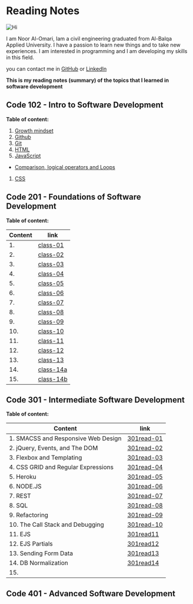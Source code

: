 # Reading Notes 

![Hi](https://www.hi-agentur.de/images/LG_Hi%20Agentur.png)

I am Noor Al-Omari, Iam a civil engineering graduated from Al-Balqa Applied University. I have a passion to learn new things and to take new experiences. I am interested in programming and I am developing my skills in this field.

you can contact me in [GitHub](https://github.com/nooromari) or [LinkedIn](https://www.linkedin.com/in/noor-al-omari-596ba8196)

**This is my reading notes (summary) of the topics that I learned in software development**

## Code 102 - Intro to Software Development

**Table of content:**

1. [Growth mindset](https://nooromari.github.io/reading-notes/Growthmind)
1. [Github](https://nooromari.github.io/reading-notes/Read02a) 
1. [Git](https://nooromari.github.io/reading-notes/Read02b)
1. [HTML](https://nooromari.github.io/reading-notes/HTML)
1. [JavaScript](https://nooromari.github.io/reading-notes/read04)
  * [Comparison, logical operators and Loops](https://nooromari.github.io/reading-notes/read05)
1. [CSS](https://nooromari.github.io/reading-notes/read06) 



## Code 201 - Foundations of Software Development

**Table of content:**

| Content | link |
| ----------- | ----------- |
|1.  | [class-01](https://nooromari.github.io/reading-notes/class-01) | 
|2.  | [class-02](https://nooromari.github.io/reading-notes/class-02) | 
|3.  | [class-03](https://nooromari.github.io/reading-notes/class-03) | 
|4.  | [class-04](https://nooromari.github.io/reading-notes/class-04) | 
|5.  | [class-05](https://nooromari.github.io/reading-notes/class-05) | 
|6.  | [class-06](https://nooromari.github.io/reading-notes/class-06) | 
|7.  | [class-07](https://nooromari.github.io/reading-notes/class-07) | 
|8.  | [class-08](https://nooromari.github.io/reading-notes/class-08) | 
|9.  | [class-09](https://nooromari.github.io/reading-notes/class-09) | 
|10.  | [class-10](https://nooromari.github.io/reading-notes/class-10) | 
|11.  | [class-11](https://nooromari.github.io/reading-notes/class-11) | 
|12.  | [class-12](https://nooromari.github.io/reading-notes/class-12) | 
|13.  | [class-13](https://nooromari.github.io/reading-notes/class-13) | 
|14.  | [class-14a](https://nooromari.github.io/reading-notes/class-14a) | 
|15.  | [class-14b](https://nooromari.github.io/reading-notes/class-14b) | 


## Code 301 - Intermediate Software Development

**Table of content:**

| Content | link |
| ----------- | ----------- |
|1. SMACSS and Responsive Web Design | [301read-01](https://nooromari.github.io/reading-notes/301read-01) | 
|2. jQuery, Events, and The DOM | [301read-02](https://nooromari.github.io/reading-notes/301read-02) | 
|3. Flexbox and Templating | [301read-03](https://nooromari.github.io/reading-notes/301read-03) | 
|4. CSS GRID and Regular Expressions | [301read-04](https://nooromari.github.io/reading-notes/301read-04) | 
|5. Heroku | [301read-05](https://nooromari.github.io/reading-notes/301read-05) | 
|6. NODE.JS | [301read-06](https://nooromari.github.io/reading-notes/301read-06) | 
|7. REST | [301read-07](https://nooromari.github.io/reading-notes/301read-07) | 
|8. SQL | [301read-08](https://nooromari.github.io/reading-notes/301read-08) | 
|9. Refactoring | [301read-09](https://nooromari.github.io/reading-notes/301read-09) | 
|10. The Call Stack and Debugging | [301read-10](https://nooromari.github.io/reading-notes/301read-10) | 
|11. EJS | [301read11](https://nooromari.github.io/reading-notes/301read11) | 
|12. EJS Partials | [301read12](https://nooromari.github.io/reading-notes/301read12) | 
|13. Sending Form Data | [301read13](https://nooromari.github.io/reading-notes/301read13) | 
|14. DB Normalization | [301read14](https://nooromari.github.io/reading-notes/301read14) | 
|15.  |  | 


## Code 401 - Advanced Software Development